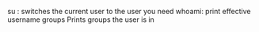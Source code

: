 su <username>: switches the current user to the user you need
whoami: print effective username
groups <username> Prints groups the user is in


